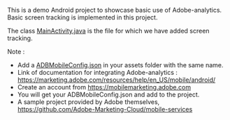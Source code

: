 This is a demo Android project to showcase basic use of Adobe-analytics.
Basic screen tracking is implemented in this project.

The class [MainActivity.java](https://github.com/prashant-webonise/Adobe-Analytics-Demo/blob/master/app/src/main/java/com/example/demo/adobeanalyticdemo/MainActivity.java) is the file for which we have added screen tracking.

Note :
- Add a [ADBMobileConfig.json](https://github.com/prashant-webonise/Adobe-Analytics-Demo/blob/master/app/src/main/assets/ADBMobileConfig.json) in your assets folder with the same name.
- Link of documentation for integrating Adobe-analytics : https://marketing.adobe.com/resources/help/en_US/mobile/android/
- Create an account from https://mobilemarketing.adobe.com
- You will get your ADBMobileConfig.json and add to the project.
- A sample project provided by Adobe themselves, https://github.com/Adobe-Marketing-Cloud/mobile-services